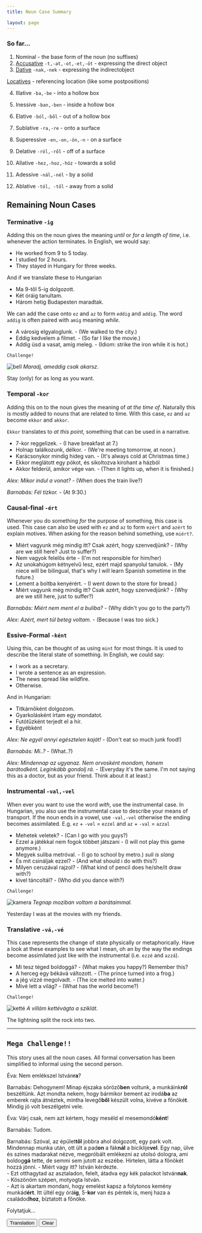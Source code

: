 ```yaml
---
title: Noun Case Summary

layout: page
---
```


### So far...

1. Nominal - the base form of the noun (no suffixes)
2. [Accusative](https://magyartanulas.github.io/accusative_plurals/) `-t,-at,-ot,-et,-öt` - expressing the direct object
3. [Dative](https://magyartanulas.github.io/dative_possession/) `-nak,-nek` - expressing the indirectobject

  [Locatives](https://magyartanulas.github.io/locatives/) - referencing location (like some postpositions)

4. Illative `-ba,-be` - into a hollow box
5. Inessive `-ban,-ben` - inside a hollow box
6. Elative `-ból,-ből` - out of a hollow box
  
7. Sublative `-ra,-re` - onto a surface
8. Superessive `-en,-on,-ön,-n` - on a surface
9. Delative `-ról,-ről` - off of a surface
  
10. Allative `-hez,-hoz,-höz` - towards a solid
11. Adessive `-nál,-nél` - by a solid
12. Ablative `-tól, -től` - away from a solid

## Remaining Noun Cases

### Terminative `-ig`

Adding this on the noun gives the meaning *until* or *for a length of time*, i.e. whenever the action terminates. In English, we would say:

* He worked from 9 to 5 today.
* I studied for 2 hours.
* They stayed in Hungary for three weeks.

And if we translate these to Hungarian

* Ma 9-től 5-ig dolgozott.
* Két óráig tanultam.
* Három hetig Budapesten maradtak.

We can add the case onto `ez` and `az` to form `eddig` and `addig`. The word `addig` is often paired with `amíg` meaning *while*.

* A városig elgyaloglunk. - (We walked to the city.)
* Eddig kedvelem a filmet. - (So far I like the movie.)
* Addig üsd a vasat, amíg meleg. - (Idiom: strike the iron while it is hot.)

`Challenge!`

![bell](https://magyartanulas.github.io/public/bell.png)
*Maradj, ameddig csak akarsz.*

<span class="spoiler">Stay (only) for as long as you want.</span>

### Temporal `-kor`

Adding this on to the noun gives the meaning of *at the time of*. Naturally this is mostly added to nouns that are related to time. With this case, `ez` and `az` become `ekkor` and `akkor`.

`Ekkor` translates to *at this point*, something that can be used in a narrative. 

* 7-kor reggelizek. - (I have breakfast at 7.)
* Holnap találkozunk, délkor. - (We're meeting tomorrow, at noon.)
* Karácsonykor mindig hideg van. - (It's always cold at Christmas time.)
* Ekkor meglátott egy pókot, és sikoltozva kirohant a házból
* Akkor felderül, amikor vége van. - (Then it lights up, when it is finished.)

*Alex: Mikor indul a vonat?* - (When does the train live?)

*Barnabás: Fél tízkor.* - (At 9:30.)

### Causal-final `-ért`

Whenever you do something *for* the purpose of something, this case is used. This case can also be used with `ez` and `az` to form `ezért` and `azért` to explain motives. When asking for the reason behind something, use `miért?`.

* Miért vagyunk még mindig itt? Csak azért, hogy szenvedjünk? - (Why are we still here? Just to suffer?)
* Nem vagyok felelős érte - (I'm not responsible for him/her)
* Az unokahúgom kétnyelvű lesz, ezért majd spanyolul tanulok. - (My niece will be bilingual, that's why I will learn Spanish sometime in the future.)
* Lement a boltba kenyérért. - (I went down to the store for bread.)
* Miért vagyunk még mindig itt? Csak azért, hogy szenvedjünk? - (Why are we still here, just to suffer?)

*Barnabás: Miért nem ment el a buliba?* - (Why didn't you go to the party?)

*Alex: Azért, mert túl beteg voltam.* - (Because I was too sick.)

### Essive-Formal `-ként`

Using this, can be thought of as using `mint` for most things. It is used to describe the literal state of something. In English, we could say:

* I work as a secretary.
* I wrote a sentence as an expression.
* The news spread like wildfire.
* Otherwise.

And in Hungarian:

* Titkárnőként dolgozom.
* Gyarkolásként írtam egy mondatot.
* Futótűzként terjedt el a hír.
* Egyébként

*Alex: Ne egyél annyi egésztelen kaját!* - (Don't eat so much junk food!)

*Barnabás: Mi..?* - (What..?)

*Alex: Mindennap az ugyanaz. Nem orvosként mondom, hanem barátodként. Leginkább gondolj rá.* - (Everyday it's the same. I'm not saying this as a doctor, but as your friend. Think about it at least.)

### Instrumental `-val,-vel`

When ever you want to use the word *with*, use the instrumental case. In Hungarian, you also use the instrumental case to describe your means of transport. If the noun ends in a vowel, use `-val,-vel` otherwise the ending becomes assimilated. E.g. `ez` + `-vel` = `ezzel` and `az` + `-val` = `azzal`

* Mehetek veletek? - (Can I go with you guys?)
* Ezzel a játékkal nem fogok többet játszani - (I will not play this game anymore.)
* Megyek suliba metróval. - (I go to school by metro.) *suli is slang*
* És mit csináljak ezzel? - (And what should i do with this?)
* Milyen ceruzával rajzol? - (What kind of pencil does he/she/it draw with?)
* kivel táncoltál? - (Who did you dance with?)

`Challenge!`

![kamera](https://magyartanulas.github.io/public/kamera.jpeg)
*Tegnap moziban voltam a barátaimmal.*

<span class="spoiler">Yesterday I was at the movies with my friends.</span>

### Translative `-vá,-vé`

This case represents the change of state physically or metaphorically. Have a look at these examples to see what I mean, oh an by the way the endings become assimilated just like with the instrumental (i.e. `ezzé` and `azzá`).

* Mi tesz téged boldoggá? - (What makes you happy?) Remember this?
* A herceg egy békává változott. - (The prince turned into a frog.)
* a jég vízzé megolvadt. - (The ice melted into water.)
* Mivé lett a világ? - (What has the world become?)

`Challenge!`

![ketté](https://magyartanulas.github.io/public/ketté.png)
*A villám kettévágta a sziklát.*

<span class="spoiler">The lightning split the rock into two.</span>

---

<script type = "text/javascript">

function check_reveal(button) {
    
    var eng = document.getElementById("translation");
    var none = document.getElementById("none");

    if (button === 'translation')
 
        if (eng.style.display === "none") {
            none.style.display = "none";
            eng.style.display = "block";
        }
}

function clearAll() {

    var eng = document.getElementById("translation");
    eng.style.display = "none";
    none.style.display = "block";
}

</script>

## `Mega Challenge!!`

This story uses all the noun cases. All formal conversation has been simplified to informal using the second person.

Éva: Nem emlékszel István**ra**?

Barnabás: Dehogynem! Minap éjszaka söröző**ben** voltunk, a munkáink**ról** beszéltünk. Azt mondta nekem, hogy bármikor bement az irodá**ba** az emberek rajta átnéztek, mintha levegő**ből** készült volna, kivéve a főnöké**t**. Mindig jó volt beszélgetni vele.

Éva: Várj csak, nem azt kértem, hogy meséld el mesemondó**ként**!

Barnabás: Tudom.

Barnabás: Szóval, az épület**től** jobbra ahol dolgozott, egy park volt. Mindennap munka után, ott ült a pad**on** a fák**nál** a biciklije**vel**. Egy nap, ülve és színes madarakat nézve, megpróbált emlékezni az utolsó dologra, ami boldog**gá** tette, de semmi sem jutott az eszébe. Hirtelen, látta a főnökét hozzá jönni. \- Miért vagy itt? István kérdezte.<br />
\- Ezt otthagytad az asztaladon, felelt, átadva egy kék palackot István**nak**.<br />
\- Köszönöm szépen, motyogta István.<br />
\- Azt is akartam mondani, hogy emelést kapsz a folytonos kemény munkád**ért**. Itt ültél egy órá**ig**, 5-**kor** van és péntek is, menj haza a családod**hoz**, bíztatott a főnöke.

Folytatjuk...

<span>
<button type="button" onclick="check_reveal('translation')">Translation</button>
<button type="button" onclick="clearAll()">Clear</button>
</span>

<div id = "translation" style ="display:none">
Éva: Do you (not) remember István!<br />
<br />
Barnabás: Of course I do! The other night we were in a beer house talking about our work. He said to me that whenever he went into the office, the people stared past him as if he was made out of air, except for his boss. It was always good to chat with them.<br />
<br />
Éva: Wait, I didn't ask you to recite this like a storyteller!<br />
<br />
Barnabás: I know.<br />
<br />
Barnabás: So there was a park to the right of the building where he worked. Everyday after work he sat there on the bench by the trees with his bicycle. One day, while sitting and watching colourful birds, he tried to remember the last thing that made him happy, but nothing came to mind. Suddenly he saw his boss coming towards him. "Why are you here?" asked István.<br />
"You left this behind on your desk", he/she replied, handing a blue bottle to István.<br />
"Thank you very much" mumbled István.<br />
"I also wanted to say that you're getting a raise for your non-stop hard work.<br />
You've sat here for an hour, it's five o' clock and it's Friday as well, go home to your family" encouraged his boss."<br />
<br />
To be continued...
</div>

<div id = "none" style ="display:block">
<br/>
<br/>
<br/>
<br/>
<br/>
<br/>
<br/>
<br/>
<br/>
<br/>
<br/>
<br/>
<br/>
<br/>
<br/>
<br/>
<br/>
<br/>
<br/>
<br/>
<br/>
<br/>
<br/>
</div>
